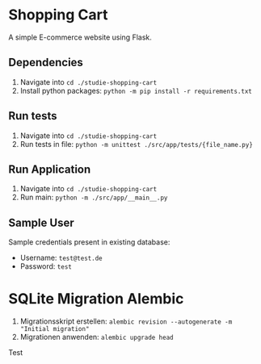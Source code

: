 # Shopping Cart  
A simple E-commerce website using Flask.

## Dependencies

1. Navigate into ```cd ./studie-shopping-cart```
2. Install python packages: ```python -m pip install -r requirements.txt```

## Run tests

1. Navigate into ```cd ./studie-shopping-cart```
2. Run tests in file: ```python -m unittest ./src/app/tests/{file_name.py}```

## Run Application

1. Navigate into ```cd ./studie-shopping-cart```
2. Run main: ````python -m ./src/app/__main__.py````

## Sample User ##
Sample credentials present in existing database:

- Username: ```test@test.de```
- Password: ```test```

# SQLite Migration Alembic
1. Migrationsskript erstellen: ``alembic revision --autogenerate -m "Initial migration"``
2. Migrationen anwenden: ``alembic upgrade head``

Test
